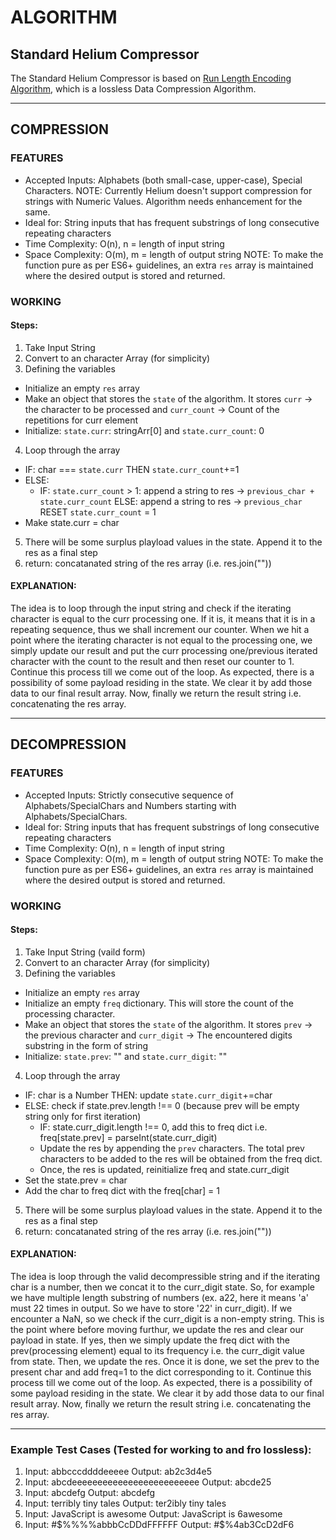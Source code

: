 # ALGORITHM

## Standard Helium Compressor

The Standard Helium Compressor is based on [Run Length Encoding Algorithm](https://en.wikipedia.org/wiki/Run-length_encoding), which is a lossless Data Compression Algorithm. 

---

## COMPRESSION 

### FEATURES
* Accepted Inputs: Alphabets (both small-case, upper-case), Special Characters. NOTE: Currently Helium doesn't support compression for strings with Numeric Values. Algorithm needs enhancement for the same.
* Ideal for: String inputs that has frequent substrings of long consecutive repeating characters
* Time Complexity: O(n), n = length of input string
* Space Complexity: O(m), m = length of output string NOTE: To make the function pure as per ES6+ guidelines, an extra `res` array is maintained where the desired output is stored and returned.  

### WORKING

#### Steps:
1. Take Input String
2. Convert to an character Array (for simplicity)
3. Defining the variables
  * Initialize an empty `res` array
  * Make an object that stores the `state` of the algorithm. It stores `curr` -> the character to be processed and `curr_count` -> Count of the repetitions for curr element
  * Initialize: `state.curr`: stringArr[0] and `state.curr_count`: 0
4. Loop through the array 
  * IF: char === `state.curr` THEN `state.curr_count`+=1
  * ELSE:
    - IF: `state.curr_count` > 1: append a string to res -> `previous_char + state.curr_count`
      ELSE: append a string to res -> `previous_char`
      RESET `state.curr_count` = 1
  * Make state.curr = char 
5. There will be some surplus playload values in the state. Append it to the res as a final step
6. return: concatanated string of the res array (i.e. res.join(""))

#### EXPLANATION:

The idea is to loop through the input string and check if the iterating character is equal to the curr processing one. If it is, it means that it is in a repeating sequence, thus we shall increment our counter. When we hit a point where the iterating character is not equal to the processing one, we simply update our result and put the curr processing one/previous iterated character with the count to the result and then reset our counter to 1. Continue this process till we come out of the loop. As expected, there is a possibility of some payload residing in the state. We clear it by add those data to our final result array. Now, finally we return the result string i.e. concatenating the res array.

---

## DECOMPRESSION

### FEATURES
* Accepted Inputs: Strictly consecutive sequence of Alphabets/SpecialChars and Numbers starting with Alphabets/SpecialChars.
* Ideal for: String inputs that has frequent substrings of long consecutive repeating characters
* Time Complexity: O(n), n = length of input string
* Space Complexity: O(m), m = length of output string NOTE: To make the function pure as per ES6+ guidelines, an extra `res` array is maintained where the desired output is stored and returned.  

### WORKING

#### Steps:
1. Take Input String (vaild form)
2. Convert to an character Array (for simplicity)
3. Defining the variables
  * Initialize an empty `res` array 
  * Initialize an empty `freq` dictionary. This will store the count of the processing character.
  * Make an object that stores the `state` of the algorithm. It stores `prev` -> the previous character and `curr_digit` -> The encountered digits substring in the form of string
  * Initialize: `state.prev`: "" and `state.curr_digit`: ""
4. Loop through the array
  * IF: char is a Number THEN: update `state.curr_digit`+=char 
  * ELSE: check if state.prev.length !== 0 (because prev will be empty string only for first iteration)
    - IF: state.curr_digit.length !== 0, add this to freq dict i.e. freq[state.prev] = parseInt(state.curr_digit)
    - Update the res by appending the `prev` characters. The total prev characters to be added to the res will be obtained from the freq dict.
    - Once, the res is updated, reinitialize freq and state.curr_digit
  * Set the state.prev = char
  * Add the char to freq dict with the freq[char] = 1 
5. There will be some surplus playload values in the state. Append it to the res as a final step
6. return: concatanated string of the res array (i.e. res.join(""))

#### EXPLANATION:
The idea is loop through the valid decompressible string and if the iterating char is a number, then we concat it to the curr_digit state. So, for example we have multiple length substring of numbers (ex. a22, here it means 'a' must 22 times in output. So we have to store '22' in curr_digit). If we encounter a NaN, so we check if the curr_digit is a non-empty string. This is the point where before moving furthur, we update the res and clear our payload in state. If yes, then we simply update the freq dict with the prev(processing element) equal to its frequency i.e. the curr_digit value from state. Then, we update the res. Once it is done, we set the prev to the present char and add freq=1 to the dict corresponding to it. Continue this process till we come out of the loop. As expected, there is a possibility of some payload residing in the state. We clear it by add those data to our final result array. Now, finally we return the result string i.e. concatenating the res array.  

---

### Example Test Cases (Tested for working to and fro lossless):
1. Input: abbcccddddeeeee
   Output: ab2c3d4e5
2. Input: abcdeeeeeeeeeeeeeeeeeeeeeeeee
   Output: abcde25
3. Input: abcdefg
   Output: abcdefg
4. Input: terribly tiny tales
   Output: ter2ibly tiny tales
5. Input: JavaScript is      awesome
   Output: JavaScript is 6awesome
6. Input: #$%%%%abbbCcDDdFFFFFF
   Output: #$%4ab3CcD2dF6
